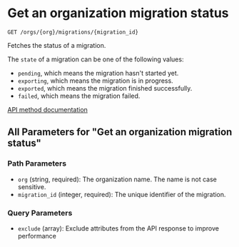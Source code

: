 # Get an organization migration status

`GET /orgs/{org}/migrations/{migration_id}`

Fetches the status of a migration.

The `state` of a migration can be one of the following values:

*   `pending`, which means the migration hasn't started yet.
*   `exporting`, which means the migration is in progress.
*   `exported`, which means the migration finished successfully.
*   `failed`, which means the migration failed.

[API method documentation](https://docs.github.com/rest/migrations/orgs#get-an-organization-migration-status)

## All Parameters for "Get an organization migration status"

### Path Parameters

- `org` (string, required): The organization name. The name is not case sensitive.
- `migration_id` (integer, required): The unique identifier of the migration.
### Query Parameters

- `exclude` (array): Exclude attributes from the API response to improve performance